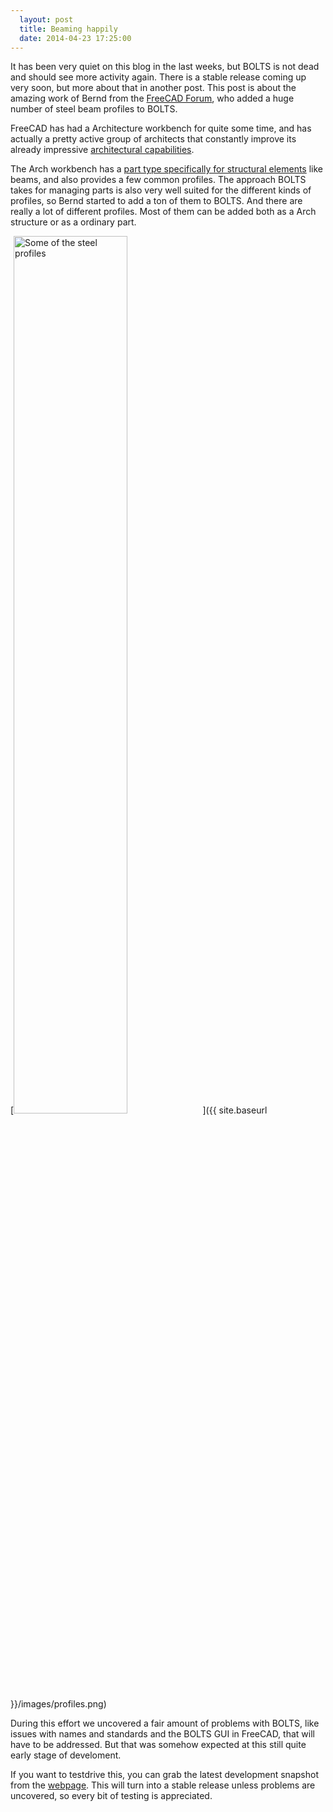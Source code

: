 ```yaml
---
  layout: post
  title: Beaming happily
  date: 2014-04-23 17:25:00
---
```


It has been very quiet on this blog in the last weeks, but BOLTS is not dead
and should see more activity again. There is a stable release coming up very
soon, but more about that in another post. This post is about the amazing work
of Bernd from the [FreeCAD Forum](http://forum.freecadweb.org/index.php), who
added a huge number of steel beam profiles to BOLTS.

<!-- more -->

FreeCAD has had a Architecture workbench for quite some time, and has actually
a pretty active group of architects that constantly improve its already
impressive [architectural
capabilities](http://forum.freecadweb.org/viewtopic.php?f=23&t=5526).

The Arch workbench has a [part type specifically for structural
elements](http://www.freecadweb.org/wiki/index.php?title=Arch%20Structure) like
beams, and also provides a few common profiles. The approach BOLTS takes for
managing parts is also very well suited for the different kinds of profiles, so
Bernd started to add a ton of them to BOLTS. And there are really a lot of
different profiles. Most of them can be added both as a Arch structure or as a
ordinary part.

[<img alt="Some of the steel profiles" src="{{ site.baseurl }}/images/profiles.png" style="width: 60%;"/>]({{ site.baseurl }}/images/profiles.png)

During this effort we uncovered a fair amount of problems with BOLTS, like
issues with names and standards and the BOLTS GUI in FreeCAD, that will have to
be addressed. But that was somehow expected at this still quite early stage of
develoment.

If you want to testdrive this, you can grab the latest development snapshot
from the [webpage](http://jreinhardt.github.io/BOLTS/index.html). This will
turn into a stable release unless problems are uncovered, so every bit of
testing is appreciated.

